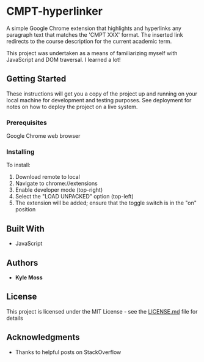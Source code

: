 # CMPT-hyperlinker
A simple Google Chrome extension that highlights and hyperlinks any paragraph text that matches the 'CMPT XXX' format. The inserted link redirects to the course description for the current academic term.

This project was undertaken as a means of familiarizing myself with JavaScript and DOM traversal. I learned a lot!

## Getting Started

These instructions will get you a copy of the project up and running on your local machine for development and testing purposes. See deployment for notes on how to deploy the project on a live system.

### Prerequisites

Google Chrome web browser

### Installing

To install:
1) Download remote to local
2) Navigate to chrome://extensions
3) Enable developer mode (top-right)
4) Select the "LOAD UNPACKED" option (top-left)
5) The extension will be added; ensure that the toggle switch is in the "on" position

## Built With

* JavaScript

## Authors

* **Kyle Moss**

## License

This project is licensed under the MIT License - see the [LICENSE.md](LICENSE.md) file for details

## Acknowledgments

* Thanks to helpful posts on StackOverflow
